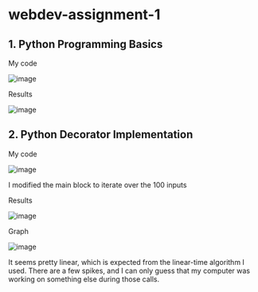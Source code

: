 # webdev-assignment-1

## 1. Python Programming Basics
My code

![image](https://github.com/user-attachments/assets/27490e83-13dd-40c9-ae85-f4301c201673)

Results

![image](https://github.com/user-attachments/assets/615be3a9-2d2d-4c29-9463-339a30c2c458)

## 2. Python Decorator Implementation
My code

![image](https://github.com/user-attachments/assets/9ab6adff-78dc-49ae-bb88-bfe00e5e902c)

I modified the main block to iterate over the 100 inputs


Results

![image](https://github.com/user-attachments/assets/6aa7f354-5f8e-4291-aee2-a9fc1d2a88bf)

Graph

![image](https://github.com/user-attachments/assets/2c9e7af1-fc1e-4d8d-bd5a-4923d116aeff)

It seems pretty linear, which is expected from the linear-time algorithm I used.  There are a few spikes, and I can only guess that my computer was working on something else during those calls.  
